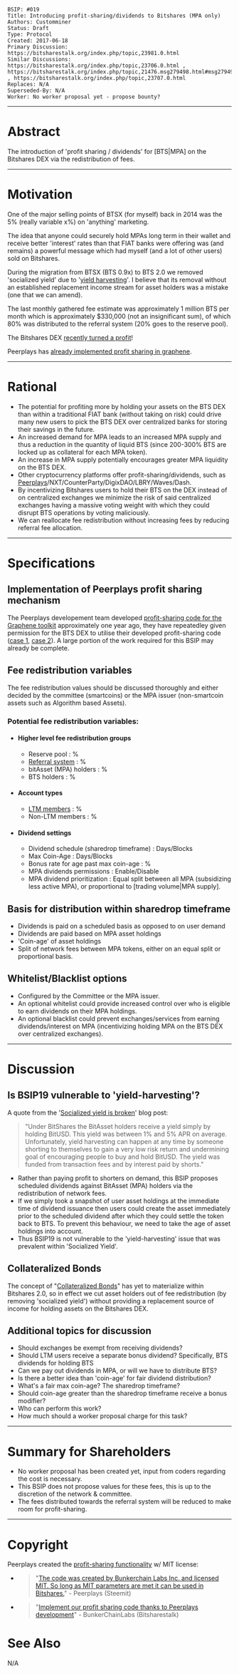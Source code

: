 
    BSIP: #019
    Title: Introducing profit-sharing/dividends to Bitshares (MPA only)
    Authors: Customminer
    Status: Draft
    Type: Protocol
    Created: 2017-06-18
    Primary Discussion: https://bitsharestalk.org/index.php/topic,23981.0.html
    Similar Discussions: https://bitsharestalk.org/index.php/topic,23706.0.html , https://bitsharestalk.org/index.php/topic,21476.msg279498.html#msg279498 , https://bitsharestalk.org/index.php/topic,23707.0.html
    Replaces: N/A
    Superseded-By: N/A
    Worker: No worker proposal yet - propose bounty?

---

# Abstract

The introduction of 'profit sharing / dividends' for [BTS|MPA] on the Bitshares DEX via the redistribution of fees.

---

# Motivation

One of the major selling points of BTSX (for myself) back in 2014 was the 5% (really variable x%) on 'anything' marketing.

The idea that anyone could securely hold MPAs long term in their wallet and receive better 'interest' rates than that FIAT banks were offering was (and remains) a powerful message which had myself (and a lot of other users) sold on Bitshares.

During the migration from BTSX (BTS 0.9x) to BTS 2.0 we removed 'socialized yield' due to '[yield harvesting](https://bitshares.org/blog/2015/06/08/lessons-learned-from-bitshares-0.x/#socialized-yield-is-broken)'. I believe that its removal without an established replacement income stream for asset holders was a mistake (one that we can amend).

The last monthly gathered fee estimate was approximately 1 million BTS per month which is approximately $330,000 (not an insignificant sum), of which 80% was distributed to the referral system (20% goes to the reserve pool).

The Bitshares DEX [recently turned a profit](https://steemit.com/bitshares/@steempower/bitshares-state-of-the-network-13th-june-2017)!

Peerplays has [already implemented profit sharing in graphene](https://github.com/BunkerChainLabsInc/peerplays-profitshare).

---

# Rational

* The potential for profiting more by holding your assets on the BTS DEX than within a traditional FIAT bank (without taking on risk) could drive many new users to pick the BTS DEX over centralized banks for storing their savings in the future.
* An increased demand for MPA leads to an increased MPA supply and thus a reduction in the quantity of liquid BTS (since 200-300% BTS are locked up as collateral for each MPA token).
* An increase in MPA supply potentially encourages greater MPA liquidity on the BTS DEX.
* Other cryptocurrency platforms offer profit-sharing/dividends, such as [Peerplays](https://github.com/BunkerChainLabsInc/peerplays-profitshare)/NXT/CounterParty/DigixDAO/LBRY/Waves/Dash.
* By incentivizing Bitshares users to hold their BTS on the DEX instead of on centralized exchanges we minimize the risk of said centralized exchanges having a massive voting weight with which they could disrupt BTS operations by voting maliciously.
* We can reallocate fee redistribution without increasing fees by reducing referral fee allocation.

---

# Specifications

## Implementation of Peerplays profit sharing mechanism
The Peerplays developement team developed [profit-sharing code for the Graphene toolkit](https://github.com/BunkerChainLabsInc/peerplays-profitshare) approximately one year ago, they have repeatedley given permission for the BTS DEX to utilise their developed profit-sharing code ([case 1](https://bitsharestalk.org/index.php/topic,23981.75.html), [case 2](https://steemit.com/bitshares/@cm-steem/bsip-019-draft-introducing-profit-sharing-dividends-to-bitshares#@peerplays/re-cm-steem-bsip-019-draft-introducing-profit-sharing-dividends-to-bitshares-20170620t032010758z)). A large portion of the work required for this BSIP may already be complete.

## Fee redistribution variables
The fee redistribution values should be discussed thoroughly and either decided by the committee (smartcoins) or the MPA issuer (non-smartcoin assets such as Algorithm based Assets).

### Potential fee redistribution variables:

* #### Higher level fee redistribution groups
  * Reserve pool : %
  * [Referral system](http://docs.bitshares.eu//bitshares/user/referral-program.html) : %
  * bitAsset (MPA) holders : %
  * BTS holders : %

* #### Account types
  * [LTM members](http://docs.bitshares.eu//bitshares/user/account-memberships.html#lifetime-members) : %
  * Non-LTM members : %

* #### Dividend settings
  * Dividend schedule (sharedrop timeframe) : Days/Blocks
  * Max Coin-Age : Days/Blocks
  * Bonus rate for age past max coin-age : %
  * MPA dividends permissions : Enable/Disable
  * MPA dividend prioritization : Equal split between all MPA (subsidizing less active MPA), or proportional to [trading volume|MPA supply].

## Basis for distribution within sharedrop timeframe
  * Dividends is paid on a scheduled basis as opposed to on user demand
  * Dividends are paid based on MPA asset holdings
  * 'Coin-age' of asset holdings
  * Split of network fees between MPA tokens, either on an equal split or proportional basis.

## Whitelist/Blacklist options

* Configured by the Committee or the MPA issuer.
* An optional whitelist could provide increased control over who is eligible to earn dividends on their MPA holdings.
* An optional blacklist could prevent exchanges/services from earning dividends/interest on MPA (incentivizing holding MPA on the BTS DEX over centralized exchanges).

---

# Discussion

## Is BSIP19 vulnerable to 'yield-harvesting'?
A quote from the '[Socialized yield is broken](https://bitshares.org/blog/2015/06/08/lessons-learned-from-bitshares-0.x/#socialized-yield-is-broken)' blog post:

> "Under BitShares the BitAsset holders receive a yield simply by holding BitUSD. This yield was between 1% and 5% APR on average. Unfortunately, yield harvesting can happen at any time by someone shorting to themselves to gain a very low risk return and undermining goal of encouraging people to buy and hold BitUSD. The yield was funded from transaction fees and by interest paid by shorts."

* Rather than paying profit to shorters on demand, this BSIP proposes scheduled dividends against BitAsset (MPA) holders via the redistribution of network fees.
* If we simply took a snapshot of user asset holdings at the immediate time of dividend issuance then users could create the asset immediately prior to the scheduled dividend after which they could settle the token back to BTS. To prevent this behaviour, we need to take the age of asset holdings into account.
* Thus BSIP19 is not vulnerable to the 'yield-harvesting' issue that was prevalent within 'Socialized Yield'.

## Collateralized Bonds
The concept of "[Collateralized Bonds](https://bitshares.org/blog/2015/06/08/lessons-learned-from-bitshares-0.x/#socialized-yield-is-broken)" has yet to materialize within Bitshares 2.0, so in effect we cut asset holders out of fee redistribution (by removing 'socialized yield') without providing a replacement source of income for holding assets on the Bitshares DEX.

## Additional topics for discussion
* Should exchanges be exempt from receiving dividends?
* Should LTM users receive a separate bonus dividend? Specifically, BTS dividends for holding BTS
* Can we pay out dividends in MPA, or will we have to distribute BTS?
* Is there a better idea than 'coin-age' for fair dividend distribution?
* What's a fair max coin-age? The sharedrop timeframe?
* Should coin-age greater than the sharedrop timeframe receive a bonus modifier?
* Who can perform this work?
* How much should a worker proposal charge for this task?

---

# Summary for Shareholders
* No worker proposal has been created yet, input from coders regarding the cost is necessary.
* This BSIP does not propose values for these fees, this is up to the discretion of the network & committee.
* The fees distributed towards the referral system will be reduced to make room for profit-sharing.

---

# Copyright
Peerplays created the [profit-sharing functionality](https://github.com/BunkerChainLabsInc/peerplays-profitshare) w/ MIT license:
* > "[The code was created by Bunkerchain Labs Inc. and licensed MIT. So long as MIT parameters are met it can be used in Bitshares.](https://steemit.com/bitshares/@cm-steem/bsip-019-draft-introducing-profit-sharing-dividends-to-bitshares#@peerplays/re-cm-steem-bsip-019-draft-introducing-profit-sharing-dividends-to-bitshares-20170620t032010758z)" - Peerplays (Steemit)
* > "[Implement our profit sharing code thanks to Peerplays development](https://bitsharestalk.org/index.php/topic,23981.75.html)" - BunkerChainLabs (Bitsharestalk)

# See Also
N/A